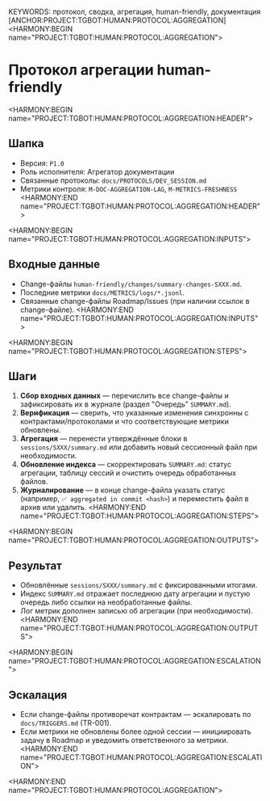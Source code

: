 KEYWORDS: протокол, сводка, агрегация, human-friendly, документация
[ANCHOR:PROJECT:TGBOT:HUMAN:PROTOCOL:AGGREGATION]
<HARMONY:BEGIN name="PROJECT:TGBOT:HUMAN:PROTOCOL:AGGREGATION">
# Протокол агрегации human-friendly

<HARMONY:BEGIN name="PROJECT:TGBOT:HUMAN:PROTOCOL:AGGREGATION:HEADER">
## Шапка
- Версия: `P1.0`
- Роль исполнителя: Агрегатор документации
- Связанные протоколы: `docs/PROTOCOLS/DEV_SESSION.md`
- Метрики контроля: `M-DOC-AGGREGATION-LAG`, `M-METRICS-FRESHNESS`
<HARMONY:END name="PROJECT:TGBOT:HUMAN:PROTOCOL:AGGREGATION:HEADER">

<HARMONY:BEGIN name="PROJECT:TGBOT:HUMAN:PROTOCOL:AGGREGATION:INPUTS">
## Входные данные
- Change-файлы `human-friendly/changes/summary-changes-SXXX.md`.
- Последние метрики `docs/METRICS/logs/*.jsonl`.
- Связанные change-файлы Roadmap/Issues (при наличии ссылок в change-файле).
<HARMONY:END name="PROJECT:TGBOT:HUMAN:PROTOCOL:AGGREGATION:INPUTS">

<HARMONY:BEGIN name="PROJECT:TGBOT:HUMAN:PROTOCOL:AGGREGATION:STEPS">
## Шаги
1. **Сбор входных данных** — перечислить все change-файлы и зафиксировать их в журнале (раздел "Очередь" `SUMMARY.md`).
2. **Верификация** — сверить, что указанные изменения синхронны с контрактами/протоколами и что соответствующие метрики обновлены.
3. **Агрегация** — перенести утверждённые блоки в `sessions/SXXX/summary.md` или добавить новый сессионный файл при необходимости.
4. **Обновление индекса** — скорректировать `SUMMARY.md`: статус агрегации, таблицу сессий и очистить очередь обработанных файлов.
5. **Журналирование** — в конце change-файла указать статус (например, `✅ aggregated in commit <hash>`) и переместить файл в архив или удалить.
<HARMONY:END name="PROJECT:TGBOT:HUMAN:PROTOCOL:AGGREGATION:STEPS">

<HARMONY:BEGIN name="PROJECT:TGBOT:HUMAN:PROTOCOL:AGGREGATION:OUTPUTS">
## Результат
- Обновлённые `sessions/SXXX/summary.md` с фиксированными итогами.
- Индекс `SUMMARY.md` отражает последнюю дату агрегации и пустую очередь либо ссылки на необработанные файлы.
- Лог метрик дополнен записью об агрегации (при необходимости).
<HARMONY:END name="PROJECT:TGBOT:HUMAN:PROTOCOL:AGGREGATION:OUTPUTS">

<HARMONY:BEGIN name="PROJECT:TGBOT:HUMAN:PROTOCOL:AGGREGATION:ESCALATION">
## Эскалация
- Если change-файлы противоречат контрактам — эскалировать по `docs/TRIGGERS.md` (TR-001).
- Если метрики не обновлены более одной сессии — инициировать задачу в Roadmap и уведомить ответственного за метрики.
<HARMONY:END name="PROJECT:TGBOT:HUMAN:PROTOCOL:AGGREGATION:ESCALATION">

<HARMONY:END name="PROJECT:TGBOT:HUMAN:PROTOCOL:AGGREGATION">
